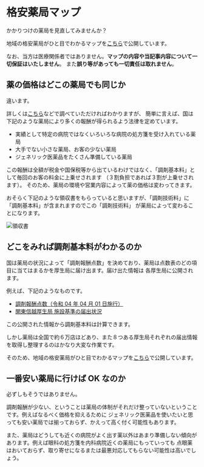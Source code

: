 # 格安薬局マップ

かかりつけの薬局を見直してみませんか？

地域の格安薬局がひと目でわかるマップを[こちら](/pharmacy_map/map)で公開しています。

なお、当方は医療関係者ではありません。**マップの内容や当記事内容について一切保証はいたしません**。
また**誤り等があっても一切責任は取れません**。

## 薬の価格はどこの薬局でも同じか

違います。

詳しくは[こちら](https://pharmacyassistant.xyz/entry/yasui-yakkyoku-ranking/)などで調べていただければわかりますが、
簡単に言えば、国は下記のような薬局により多くの報酬が得られるよう法律を定めています。

- 実績として特定の病院ではなくいろいろな病院の処方箋を受け入れている薬局
- 大手でない小さな薬局、お客の少ない薬局
- ジェネリック医薬品をたくさん準備している薬局

この報酬は全額が税金や国保税等から出ているわけではなく、「調剤基本料」として毎回のお客の料金に上乗せされます
（３割負担であれば３割が上乗せされます）。
そのため、薬局の環境や営業内容によって薬の価格は変わってきます。

おそらく下記のような領収書をもらっていると思いますが、「調剤技術料」に「調剤基本料」が含まれますのでこの「調剤技術料」
が薬局によって変わることになります。

![領収書](/images/receipt.png)

## どこをみれば調剤基本料がわかるのか

国は薬局の状況によって「調剤報酬点数」を決めており、薬局は点数表のどの項目に当てはまるかを厚生局に届け出ます。届け出た情報は
各厚生局に公開されます。

例えば、下記のようなものです。

- [調剤報酬点数（令和 04 年 04 月 01 日施行）](https://www.nichiyaku.or.jp/assets/uploads/pharmacy-info/2022/0331-list.pdf)
- [関東信越厚生局 施設基準の届出状況](https://kouseikyoku.mhlw.go.jp/kantoshinetsu/chousa/kijyun.html)

この公開された情報から調剤基本料は計算できます。

しかし薬局は全国で約６万店ほどあり、また８つある厚生局それぞれの届出情報を取得し整理するのはかなり大変な作業です。

そのため、地域の格安薬局がひと目でわかるマップを[こちら](/pharmacy_map/map)で公開しています。

## 一番安い薬局に行けば OK なのか

必ずしもそうではありません。

調剤報酬が少ない、ということは薬局の体制がそれだけ整っていないということです。例えばなるべく価格を抑えるために
ジェネリック医薬品を使いたいと思っても安い薬局では揃っておらず、かえって高く付く可能性もあります。

また、薬局はどうしても近くの病院がよく出す薬以外はあまり準備しない傾向があります。例えば眼科の処方箋を内科病院近くの薬局にもっていっても
点眼薬はおいておらず、取り寄せになるまたは最悪対応してもらない可能性は高いでしょう。
